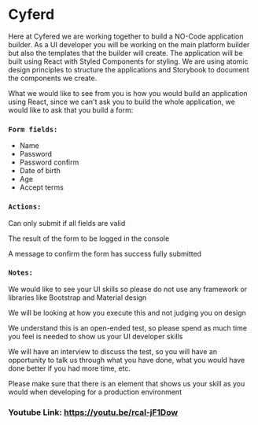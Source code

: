 # Cyferd

Here at Cyfered we are working together to build a NO-Code application builder. As a UI developer you will be working on the main platform builder but also the templates that the builder will create. The application will be built using React with Styled Components for styling. We are using atomic design principles to structure the applications and Storybook to document the components we create.

What we would like to see from you is how you would build an application using React, since we can't ask you to build the whole application, we would like to ask that you build a form:

### `Form fields:`

- Name
- Password
- Password confirm
- Date of birth
- Age
- Accept terms

### `Actions:`

Can only submit if all fields are valid

The result of the form to be logged in the console

A message to confirm the form has success fully submitted

### `Notes:`

We would like to see your UI skills so please do not use any framework or libraries like Bootstrap and Material design

We will be looking at how you execute this and not judging you on design

We understand this is an open-ended test, so please spend as much time you feel is needed to show us your UI developer skills

We will have an interview to discuss the test, so you will have an opportunity to talk us through what you have done, what you would have done better if you had more time, etc.

Please make sure that there is an element that shows us your skill as you would when developing for a production environment

### Youtube Link: https://youtu.be/rcal-jF1Dow
